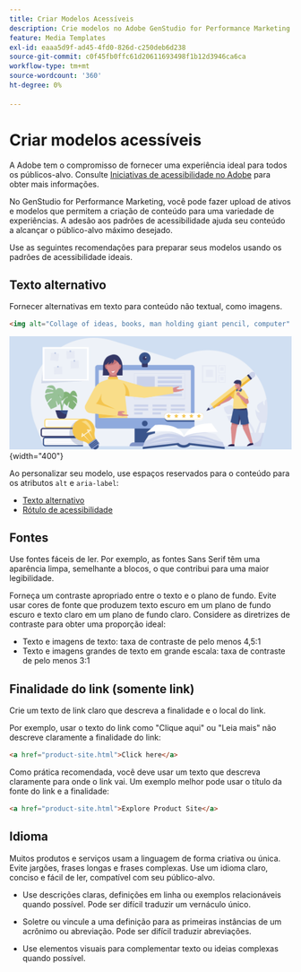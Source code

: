 ```yaml
---
title: Criar Modelos Acessíveis
description: Crie modelos no Adobe GenStudio for Performance Marketing que sejam capazes de alcançar mais do seu público-alvo e fornecer uma experiência ideal.
feature: Media Templates
exl-id: eaaa5d9f-ad45-4fd0-826d-c250deb6d238
source-git-commit: c0f45fb0ffc61d20611693498f1b12d3946ca6ca
workflow-type: tm+mt
source-wordcount: '360'
ht-degree: 0%

---
```


# Criar modelos acessíveis

A Adobe tem o compromisso de fornecer uma experiência ideal para todos os públicos-alvo. Consulte [Iniciativas de acessibilidade no Adobe](https://www.adobe.com/trust/accessibility/initiatives.html) para obter mais informações.

No GenStudio for Performance Marketing, você pode fazer upload de ativos e modelos que permitem a criação de conteúdo para uma variedade de experiências. A adesão aos padrões de acessibilidade ajuda seu conteúdo a alcançar o público-alvo máximo desejado.

Use as seguintes recomendações para preparar seus modelos usando os padrões de acessibilidade ideais.

## Texto alternativo

Fornecer alternativas em texto para conteúdo não textual, como imagens.

```html
<img alt="Collage of ideas, books, man holding giant pencil, computer" src="card-create-assets.png">
```

![Colagem de ideias, livros, homem segurando lápis gigante, computador](/help/assets/card-create-assets.png){width="400"}

Ao personalizar seu modelo, use espaços reservados para o conteúdo para os atributos `alt` e `aria-label`:

- [Texto alternativo](/help/user-guide/content/customize-template.md#alternative-text)
- [Rótulo de acessibilidade](/help/user-guide/content/customize-template.md#accessibility-label)

## Fontes

Use fontes fáceis de ler. Por exemplo, as fontes Sans Serif têm uma aparência limpa, semelhante a blocos, o que contribui para uma maior legibilidade.

Forneça um contraste apropriado entre o texto e o plano de fundo. Evite usar cores de fonte que produzem texto escuro em um plano de fundo escuro e texto claro em um plano de fundo claro. Considere as diretrizes de contraste para obter uma proporção ideal:

- Texto e imagens de texto: taxa de contraste de pelo menos 4,5:1
- Texto e imagens grandes de texto em grande escala: taxa de contraste de pelo menos 3:1

## Finalidade do link (somente link)

Crie um texto de link claro que descreva a finalidade e o local do link.

Por exemplo, usar o texto do link como &quot;Clique aqui&quot; ou &quot;Leia mais&quot; não descreve claramente a finalidade do link:

```html
<a href="product-site.html">Click here</a>
```

Como prática recomendada, você deve usar um texto que descreva claramente para onde o link vai. Um exemplo melhor pode usar o título da fonte do link e a finalidade:

```html
<a href="product-site.html">Explore Product Site</a>
```

## Idioma

Muitos produtos e serviços usam a linguagem de forma criativa ou única. Evite jargões, frases longas e frases complexas. Use um idioma claro, conciso e fácil de ler, compatível com seu público-alvo.

- Use descrições claras, definições em linha ou exemplos relacionáveis quando possível. Pode ser difícil traduzir um vernáculo único.

- Soletre ou vincule a uma definição para as primeiras instâncias de um acrônimo ou abreviação. Pode ser difícil traduzir abreviações.

- Use elementos visuais para complementar texto ou ideias complexas quando possível.
